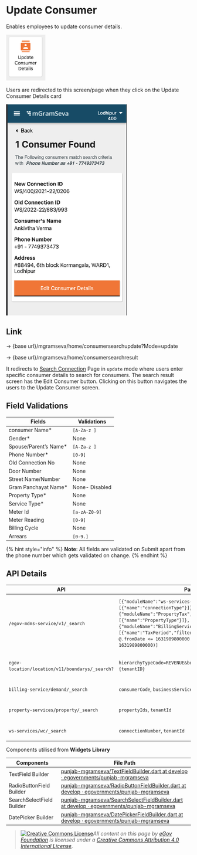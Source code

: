 # Update Consumer

Enables employees to update consumer details.

![](<../../../../../.gitbook/assets/image (42).png>)

Users are redirected to this screen/page when they click on the Update Consumer Details card

![](<../../../../../.gitbook/assets/image (51).png>)

## **Link**&#x20;

→ {base url}/mgramseva/home/consumersearchupdate?Mode=update

&#x20;→ {base url}/mgramseva/home/consumersearchresult

It redirects to [Search Connection](https://digit-discuss.atlassian.net/wiki/spaces/DD/pages/1925316787) Page in `update` mode where users enter specific consumer details to search for consumers. The search result screen has the Edit Consumer button. Clicking on this button navigates the users to the Update Consumer screen.

## **Field Validations**

| **Fields**             | **Validations** |
| ---------------------- | --------------- |
| consumer Name\*        | `[A-Za-z ]`     |
| Gender\*               | None            |
| Spouse/Parent’s Name\* | `[A-Za-z ]`     |
| Phone Number\*         | `[0-9]`         |
| Old Connection No      | None            |
| Door Number            | None            |
| Street Name/Number     | None            |
| Gram Panchayat Name\*  | None- Disabled  |
| Property Type\*        | None            |
| Service Type\*         | None            |
| Meter Id               | `[a-zA-Z0-9]`   |
| Meter Reading          | `[0-9]`         |
| Billing Cycle          | None            |
| Arrears                | `[0-9.]`        |

{% hint style="info" %}
**Note**: All fields are validated on Submit apart from the phone number which gets validated on change.
{% endhint %}

## **API Details**

| **API**                                         | **Params**                                                                                                                                                                                                                                                                                                                | **Description**                                                                     |
| ----------------------------------------------- | ------------------------------------------------------------------------------------------------------------------------------------------------------------------------------------------------------------------------------------------------------------------------------------------------------------------------- | ----------------------------------------------------------------------------------- |
| `/egov-mdms-service/v1/_search`                 | `[{"moduleName":"ws-services-masters","masterDetails":[{"name":"connectionType"}]},{"moduleName":"PropertyTax","masterDetails":[{"name":"PropertyType"}]},{"moduleName":"BillingService","masterDetails":[{"name":"TaxPeriod","filter":"[?(@.service=='WS' && @.fromDate <= 1631989800000 && @.toDate >= 1631989800000)]` | To get the Property Type and service Type and billing cycle values for the Dropdown |
| `egov-location/location/v11/boundarys/_search?` | `hierarchyTypeCode=REVENUE&boundaryType=Locality&tenantId={tenantID}`                                                                                                                                                                                                                                                     | To get the values for Locality DropDow                                              |
| `billing-service/demand/_search`                | `consumerCode`, `businessService`, `tenantId`                                                                                                                                                                                                                                                                             | To Fetch Demand Details                                                             |
| `property-services/property/_search`            | `propertyIds`, `tenantId`                                                                                                                                                                                                                                                                                                 | To Fetch Property Type                                                              |
| `ws-services/wc/_search`                        | `connectionNumber`, `tenantId`                                                                                                                                                                                                                                                                                            | On Demand this API is Made                                                          |

Components utilised from **Widgets Library**

| **Components**            | **File Path**                                                                                                                                                                                                                                                                               |
| ------------------------- | ------------------------------------------------------------------------------------------------------------------------------------------------------------------------------------------------------------------------------------------------------------------------------------------- |
| TextField Builder         | [<img src="https://github.com/fluidicon.png" alt="" data-size="line">punjab-mgramseva/TextFieldBuilder.dart at develop · egovernments/punjab-mgramseva](https://github.com/egovernments/punjab-mgramseva/blob/develop/frontend/mgramseva/lib/widgets/TextFieldBuilder.dart)                 |
| RadioButtonField Builder  | [<img src="https://github.com/fluidicon.png" alt="" data-size="line">punjab-mgramseva/RadioButtonFieldBuilder.dart at develop · egovernments/punjab-mgramseva](https://github.com/egovernments/punjab-mgramseva/blob/develop/frontend/mgramseva/lib/widgets/RadioButtonFieldBuilder.dart)   |
| SearchSelectField Builder | [<img src="https://github.com/fluidicon.png" alt="" data-size="line">punjab-mgramseva/SearchSelectFieldBuilder.dart at develop · egovernments/punjab-mgramseva](https://github.com/egovernments/punjab-mgramseva/blob/develop/frontend/mgramseva/lib/widgets/SearchSelectFieldBuilder.dart) |
| DatePicker Builder        | [<img src="https://github.com/fluidicon.png" alt="" data-size="line">punjab-mgramseva/DatePickerFieldBuilder.dart at develop · egovernments/punjab-mgramseva](https://github.com/egovernments/punjab-mgramseva/blob/develop/frontend/mgramseva/lib/widgets/DatePickerFieldBuilder.dart)     |

> [![Creative Commons License](https://i.creativecommons.org/l/by/4.0/80x15.png)_​_](http://creativecommons.org/licenses/by/4.0/)_All content on this page by_ [_eGov Foundation_](https://egov.org.in/) _is licensed under a_ [_Creative Commons Attribution 4.0 International License_](http://creativecommons.org/licenses/by/4.0/)_._

